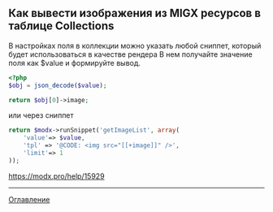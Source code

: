 ## Как вывести изображения из MIGX ресурсов в таблице Collections

В настройках поля в коллекции можно указать любой сниппет, который будет использоваться в качестве рендера
В нем получайте значение поля как $value и формируйте вывод.

```php
<?php
$obj = json_decode($value);

return $obj[0]->image;
```
или через сниппет

```php
return $modx->runSnippet('getImageList', array(
    'value'=> $value,
    'tpl' => '@CODE: <img src="[[+image]]" />',
    'limit'=> 1
));
```

<https://modx.pro/help/15929>


---
[Оглавление](https://github.com/LexDonowan/DevTips/blob/main/ModxRecipes/README.md)

